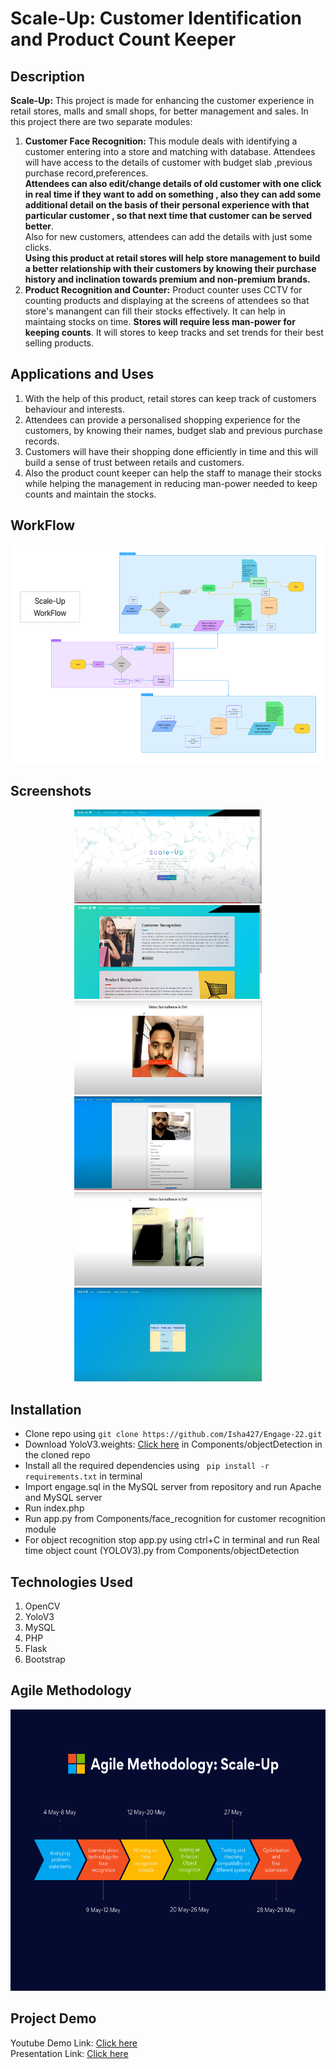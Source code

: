 # Scale-Up: Customer Identification and Product Count Keeper

## Description
<b>Scale-Up:</b>
This project is made for enhancing the customer experience in retail stores, malls and small shops, for better management and sales. 
In this project there are two separate modules:
1) <b>Customer Face Recognition:</b> This module deals with identifying a customer entering into a store and matching with database. Attendees will have access to the details of customer with budget slab ,previous purchase record,preferences.<br><b>Attendees can also edit/change details of old customer with one click in real time if they want to add on something , also they can add some additional detail on the basis of their personal experience with that particular customer , so that next time that customer can be served better</b>.<br> Also for new customers, attendees can add the details with just some clicks.
<b><br> Using this product at retail stores will help store management to build a better relationship with their customers by knowing their purchase history and inclination towards premium and non-premium brands.</b>
3) <b>Product Recognition and Counter:</b> Product counter uses CCTV for counting products and displaying at the screens of attendees so that store's manangent can fill their stocks effectively. It can help in maintaing stocks on time. <b>Stores will require less man-power for keeping counts</b>. It will stores to keep tracks and set trends for their best selling products.

## Applications and Uses
1) With the help of this product, retail stores can keep track of customers behaviour and interests.
2) Attendees can provide a personalised shopping experience for the customers, by knowing their names, budget slab and previous purchase records.
3) Customers will have their shopping done efficiently in time and this will build a sense of trust between retails and customers. 
4) Also the product count keeper can help the staff to manage their stocks while helping the management in reducing man-power needed to keep counts and maintain the stocks. 

## WorkFlow
<p align="center">
  <img src="https://github.com/Isha427/Engage-22/blob/main/ScaleUp%20WorkFlow.png" height="350px" width="700px"/>
</p>

## Screenshots
<p align="center">
  <img src="https://github.com/Isha427/Engage-22/blob/main/Screenshots/Screenshot%20(4).png" height="150px" width="300px"/>
  <img src="https://github.com/Isha427/Engage-22/blob/main/Screenshots/Screenshot%20(3).png" height="150px" width="300px"/>
  <img src="https://github.com/Isha427/Engage-22/blob/main/Screenshots/Screenshot%20(5).png" height="150px" width="300px"/>
  <img src="https://github.com/Isha427/Engage-22/blob/main/Screenshots/Screenshot%20(2).png" height="150px" width="300px"/>
  <img src="https://github.com/Isha427/Engage-22/blob/main/Screenshots/Screenshot%20(6).png" height="150px" width="300px"/>
  <img src="https://github.com/Isha427/Engage-22/blob/main/Screenshots/Screenshot%20(1).png" height="150px" width="300px"/>
</p>

## Installation
<ul>
  <li>Clone repo using <code>git clone https://github.com/Isha427/Engage-22.git</code></li>
  <li>Download YoloV3.weights: <a href="https://drive.google.com/file/d/10VNTJj-YnH-h76-FG3xL_BjNi8Sb_bzU/view?usp=sharing
    ">Click here</a> in Components/objectDetection in the cloned repo</li>
  <li>Install all the required dependencies using <code> pip install -r requirements.txt</code> in terminal</li>
  <li>Import engage.sql in the MySQL server from repository and run Apache and MySQL server</li>
  <li>Run index.php
  <li>Run app.py from Components/face_recognition for customer recognition module</li>
  <li>For object recognition stop app.py using ctrl+C in terminal and run Real time object count (YOLOV3).py from Components/objectDetection</li>
 </ul>

## Technologies Used
1) OpenCV 
2) YoloV3
3) MySQL
4) PHP
5) Flask
6) Bootstrap

## Agile Methodology
<p align="center">
  <img src="https://github.com/Isha427/Engage-22/blob/main/ScaleUp%20Methodology.png" height="450px" width="700px"/>
</p>

## Project Demo
Youtube Demo Link: [Click here](https://youtu.be/hT56aPa_r18)<br>
Presentation Link: [Click here](https://www.canva.com/design/DAFCF-d_q2c/oW9p7JQ-T7kGziVwUoYcBA/view?utm_content=DAFCF-d_q2c&utm_campaign=designshare&utm_medium=link2&utm_source=sharebutton)


